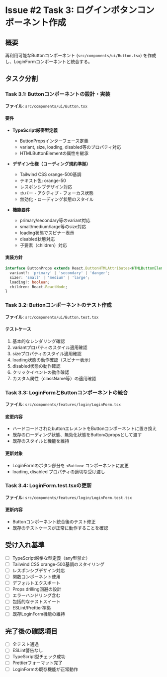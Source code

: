 # Issue #2 Task 3: ログインボタンコンポーネント作成

## 概要
再利用可能なButtonコンポーネント (`src/components/ui/Button.tsx`) を作成し、LoginFormコンポーネントと統合する。

## タスク分割

### Task 3.1: Buttonコンポーネントの設計・実装
**ファイル**: `src/components/ui/Button.tsx`

#### 要件
- **TypeScript厳密型定義**
  - ButtonPropsインターフェース定義
  - variant, size, loading, disabled等のプロパティ対応
  - HTMLButtonElementの属性を継承

- **デザイン仕様（コーディング規約準拠）**
  - Tailwind CSS orange-500基調
  - テキスト色: orange-50
  - レスポンシブデザイン対応
  - ホバー・アクティブ・フォーカス状態
  - 無効化・ローディング状態のスタイル

- **機能要件**
  - primary/secondary等のvariant対応
  - small/medium/large等のsize対応
  - loading状態でスピナー表示
  - disabled状態対応
  - 子要素（children）対応

#### 実装方針
```typescript
interface ButtonProps extends React.ButtonHTMLAttributes<HTMLButtonElement> {
  variant?: 'primary' | 'secondary' | 'danger';
  size?: 'small' | 'medium' | 'large';
  loading?: boolean;
  children: React.ReactNode;
}
```

### Task 3.2: Buttonコンポーネントのテスト作成
**ファイル**: `src/components/ui/Button.test.tsx`

#### テストケース
1. 基本的なレンダリング確認
2. variantプロパティのスタイル適用確認
3. sizeプロパティのスタイル適用確認
4. loading状態の動作確認（スピナー表示）
5. disabled状態の動作確認
6. クリックイベントの動作確認
7. カスタム属性（className等）の適用確認

### Task 3.3: LoginFormとButtonコンポーネントの統合
**ファイル**: `src/components/features/login/LoginForm.tsx`

#### 変更内容
- ハードコードされたbuttonエレメントをButtonコンポーネントに置き換え
- 既存のローディング状態、無効化状態をButtonのpropsとして渡す
- 既存のスタイルと機能を維持

#### 更新対象
- LoginFormのボタン部分を `<Button>` コンポーネントに変更
- loading, disabled プロパティの適切な受け渡し

### Task 3.4: LoginForm.test.tsxの更新
**ファイル**: `src/components/features/login/LoginForm.test.tsx`

#### 更新内容
- Buttonコンポーネント統合後のテスト修正
- 既存のテストケースが正常に動作することを確認

## 受け入れ基準
- [ ] TypeScript厳格な型定義（any型禁止）
- [ ] Tailwind CSS orange-500基調のスタイリング
- [ ] レスポンシブデザイン対応
- [ ] 関数コンポーネント使用
- [ ] デフォルトエクスポート
- [ ] Props drilling回避の設計
- [ ] エラーハンドリング含む
- [ ] 包括的なテストスイート
- [ ] ESLint/Prettier準拠
- [ ] 既存LoginForm機能の維持

## 完了後の確認項目
- [ ] 全テスト通過
- [ ] ESLint警告なし
- [ ] TypeScript型チェック成功
- [ ] Prettierフォーマット完了
- [ ] LoginFormの既存機能が正常動作
